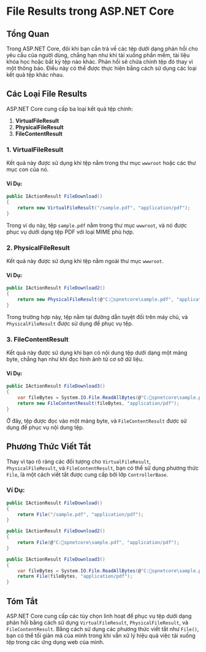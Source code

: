 
# File Results trong ASP.NET Core

## Tổng Quan
Trong ASP.NET Core, đôi khi bạn cần trả về các tệp dưới dạng phản hồi cho yêu cầu của người dùng, chẳng hạn như khi tải xuống phần mềm, tài liệu khóa học hoặc bất kỳ tệp nào khác. Phản hồi sẽ chứa chính tệp đó thay vì một thông báo. Điều này có thể được thực hiện bằng cách sử dụng các loại kết quả tệp khác nhau.

## Các Loại File Results
ASP.NET Core cung cấp ba loại kết quả tệp chính:
1. **VirtualFileResult**
2. **PhysicalFileResult**
3. **FileContentResult**

### 1. VirtualFileResult
Kết quả này được sử dụng khi tệp nằm trong thư mục `wwwroot` hoặc các thư mục con của nó.

#### Ví Dụ:
```csharp
public IActionResult FileDownload()
{
    return new VirtualFileResult("/sample.pdf", "application/pdf");
}
```
Trong ví dụ này, tệp `sample.pdf` nằm trong thư mục `wwwroot`, và nó được phục vụ dưới dạng tệp PDF với loại MIME phù hợp.

### 2. PhysicalFileResult
Kết quả này được sử dụng khi tệp nằm ngoài thư mục `wwwroot`.

#### Ví Dụ:
```csharp
public IActionResult FileDownload2()
{
    return new PhysicalFileResult(@"C:spnetcore\sample.pdf", "application/pdf");
}
```
Trong trường hợp này, tệp nằm tại đường dẫn tuyệt đối trên máy chủ, và `PhysicalFileResult` được sử dụng để phục vụ tệp.

### 3. FileContentResult
Kết quả này được sử dụng khi bạn có nội dung tệp dưới dạng một mảng byte, chẳng hạn như khi đọc hình ảnh từ cơ sở dữ liệu.

#### Ví Dụ:
```csharp
public IActionResult FileDownload3()
{
    var fileBytes = System.IO.File.ReadAllBytes(@"C:spnetcore\sample.pdf");
    return new FileContentResult(fileBytes, "application/pdf");
}
```
Ở đây, tệp được đọc vào một mảng byte, và `FileContentResult` được sử dụng để phục vụ nội dung tệp.

## Phương Thức Viết Tắt
Thay vì tạo rõ ràng các đối tượng cho `VirtualFileResult`, `PhysicalFileResult`, và `FileContentResult`, bạn có thể sử dụng phương thức `File`, là một cách viết tắt được cung cấp bởi lớp `ControllerBase`.

### Ví Dụ:
```csharp
public IActionResult FileDownload()
{
    return File("/sample.pdf", "application/pdf");
}

public IActionResult FileDownload2()
{
    return File(@"C:spnetcore\sample.pdf", "application/pdf");
}

public IActionResult FileDownload3()
{
    var fileBytes = System.IO.File.ReadAllBytes(@"C:spnetcore\sample.pdf");
    return File(fileBytes, "application/pdf");
}
```

## Tóm Tắt
ASP.NET Core cung cấp các tùy chọn linh hoạt để phục vụ tệp dưới dạng phản hồi bằng cách sử dụng `VirtualFileResult`, `PhysicalFileResult`, và `FileContentResult`. Bằng cách sử dụng các phương thức viết tắt như `File()`, bạn có thể tối giản mã của mình trong khi vẫn xử lý hiệu quả việc tải xuống tệp trong các ứng dụng web của mình.
